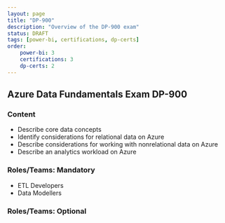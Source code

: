 ```yaml
---
layout: page
title: "DP-900"
description: "Overview of the DP-900 exam"
status: DRAFT
tags: [power-bi, certifications, dp-certs]
order: 
    power-bi: 3
    certifications: 3
    dp-certs: 2
---
```

## Azure Data Fundamentals Exam DP-900  
  
### Content  
  
- Describe core data concepts 
- Identify considerations for relational data on Azure 
- Describe considerations for working with nonrelational data on Azure 
- Describe an analytics workload on Azure  
  
### Roles/Teams: Mandatory  
  
- ETL Developers
- Data Modellers  
  
### Roles/Teams: Optional  
  
